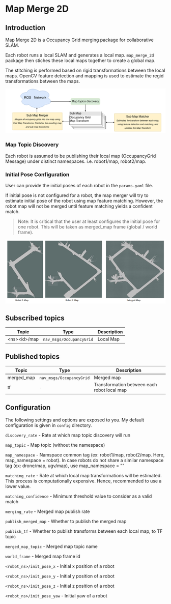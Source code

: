 # Map Merge 2D

## Introduction

Map Merge 2D is a Occupancy Grid merging package for collaborative SLAM.

Each robot runs a local SLAM and generates a local map. `map_merge_2d` package then stiches these local maps together to create a global map. 

The stitching is performed based on rigid transformations between the local maps. OpenCV feature detection and mapping is used to estimate the regid transformations between the maps.

![architecture](/doc/Architecture.png?raw=true "Map Merger Functional Blocks")

### Map Topic Discovery

Each robot is assumed to be publishing their local map (OccupancyGrid Message) under distinct namespaces. i.e. robot1/map, robot2/map.

### Initial Pose Configuration

User can provide the initial poses of each robot in the `params.yaml` file. 

If initial pose is not configured for a robot, the map merger will try to estimate initial pose of the robot using map feature matching. However, the robot map will not be merged until feature matching yields a confident match. 

> Note: It is critical that the user at least configures the initial pose for one robot. This will be taken as merged_map frame (global / world frame).

![results](/doc/MergedMap.png?raw=true "Two robot scenario results")


## Subscribed topics
| Topic  | Type | Description | 
|-----|----|----|
| \<ns\>\<id\>/map  | `nav_msgs/OccupancyGrid` | Local Map

## Published topics

| Topic  | Type | Description | 
|-----|----|----|
| merged_map  | `nav_msgs/OccupancyGrid` | Merged map | 
| tf | `-` | Transformation between each robot local map |

## Configuration

The following settings and options are exposed to you. My default configuration is given in `config` directory.

`discovery_rate` - Rate at which map topic discovery will run

`map_topic` - Map topic (without the namespace)

`map_namespace` - Namspace common tag (ex: robot1/map, robot2/map. Here, map_namespace = robot). In case robots do not share a similar namespace tag (ex: drone/map, ugv/map), use map_namespace = ""

`matching_rate` - Rate at which local map transformations will be estimated. This process is computationally expensive. Hence, recommended to use a lower value.

`matching_confidence` - Minimum threshold value to consider as a valid match

`merging_rate` - Merged map publish rate

`publish_merged_map` - Whether to publish the merged map

`publish_tf` - Whether to publish transforms between each local map, to TF topic

`merged_map_topic` - Merged map topic name

`world_frame` - Merged map frame id

`<robot_ns>/init_pose_x` - Initial x position of a robot

`<robot_ns>/init_pose_y` - Initial y position of a robot

`<robot_ns>/init_pose_z` - Initial z position of a robot

`<robot_ns>/init_pose_yaw` - Initial yaw of a robot


